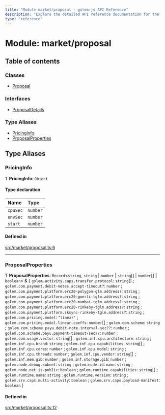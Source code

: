 ```yaml
---
title: "Module market/proposal - golem-js API Reference"
description: "Explore the detailed API reference documentation for the Module market/proposal within the golem-js SDK for the Golem Network."
type: "reference"
---
```

# Module: market/proposal

## Table of contents

### Classes

- [Proposal](../classes/market_proposal.Proposal)

### Interfaces

- [ProposalDetails](../interfaces/market_proposal.ProposalDetails)

### Type Aliases

- [PricingInfo](market_proposal#pricinginfo)
- [ProposalProperties](market_proposal#proposalproperties)

## Type Aliases

### PricingInfo

Ƭ **PricingInfo**: `Object`

#### Type declaration

| Name | Type |
| :------ | :------ |
| `cpuSec` | `number` |
| `envSec` | `number` |
| `start` | `number` |

#### Defined in

[src/market/proposal.ts:6](https://github.com/golemfactory/golem-js/blob/effec9a/src/market/proposal.ts#L6)

___

### ProposalProperties

Ƭ **ProposalProperties**: `Record`\<`string`, `string` \| `number` \| `string`[] \| `number`[] \| `boolean`\> & \{ `golem.activity.caps.transfer.protocol`: `string`[] ; `golem.com.payment.debit-notes.accept-timeout?`: `number` ; `golem.com.payment.platform.erc20-polygon-glm.address?`: `string` ; `golem.com.payment.platform.erc20-goerli-tglm.address?`: `string` ; `golem.com.payment.platform.erc20-mumbai-tglm.address?`: `string` ; `golem.com.payment.platform.erc20-rinkeby-tglm.address?`: `string` ; `golem.com.payment.platform.zksync-rinkeby-tglm.address?`: `string` ; `golem.com.pricing.model`: ``"linear"`` ; `golem.com.pricing.model.linear.coeffs`: `number`[] ; `golem.com.scheme`: `string` ; `golem.com.scheme.payu.debit-note.interval-sec??`: `number` ; `golem.com.scheme.payu.payment-timeout-sec??`: `number` ; `golem.com.usage.vector`: `string`[] ; `golem.inf.cpu.architecture`: `string` ; `golem.inf.cpu.brand`: `string` ; `golem.inf.cpu.capabilities`: `string`[] ; `golem.inf.cpu.cores`: `number` ; `golem.inf.cpu.model`: `string` ; `golem.inf.cpu.threads`: `number` ; `golem.inf.cpu.vendor`: `string`[] ; `golem.inf.mem.gib`: `number` ; `golem.inf.storage.gib`: `number` ; `golem.node.debug.subnet`: `string` ; `golem.node.id.name`: `string` ; `golem.node.net.is-public`: `boolean` ; `golem.runtime.capabilities`: `string`[] ; `golem.runtime.name`: `string` ; `golem.runtime.version`: `string` ; `golem.srv.caps.multi-activity`: `boolean` ; `golem.srv.caps.payload-manifest`: `boolean`  }

#### Defined in

[src/market/proposal.ts:12](https://github.com/golemfactory/golem-js/blob/effec9a/src/market/proposal.ts#L12)
